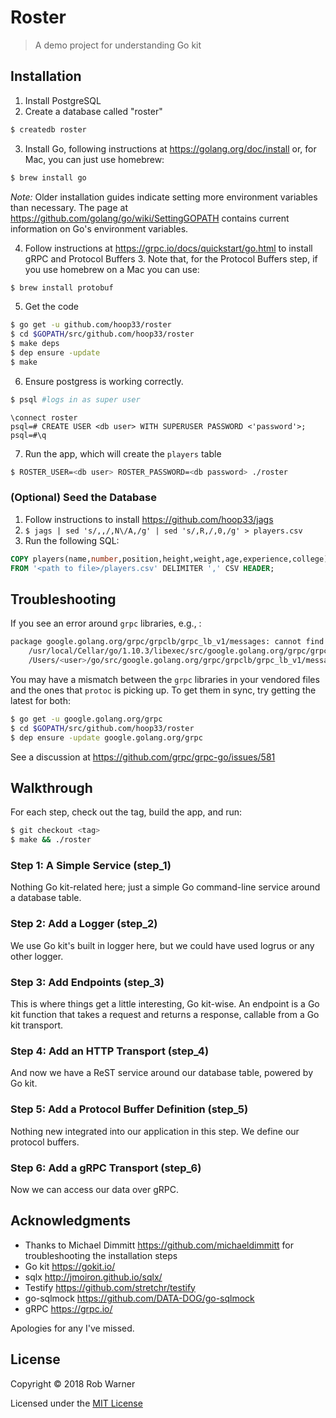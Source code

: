 # Roster

> A demo project for understanding Go kit

## Installation

1. Install PostgreSQL
2. Create a database called "roster"

```sh
$ createdb roster
```

3. Install Go, following instructions at <https://golang.org/doc/install> or, for Mac, you can just use homebrew:

```sh
$ brew install go
```

*Note:* Older installation guides indicate setting more environment variables than necessary. The page at <https://github.com/golang/go/wiki/SettingGOPATH> contains current information on Go's environment variables.

4. Follow instructions at <https://grpc.io/docs/quickstart/go.html> to install gRPC and Protocol Buffers 3. Note that, for the Protocol Buffers step, if you use homebrew on a Mac you can use:

```sh
$ brew install protobuf
```

5. Get the code

```sh
$ go get -u github.com/hoop33/roster
$ cd $GOPATH/src/github.com/hoop33/roster
$ make deps
$ dep ensure -update
$ make
```

6. Ensure postgress is working correctly.

```sh
$ psql #logs in as super user
```
```psql
\connect roster
psql=# CREATE USER <db user> WITH SUPERUSER PASSWORD <'password'>;
psql=#\q
```

7. Run the app, which will create the `players` table

```sh
$ ROSTER_USER=<db user> ROSTER_PASSWORD=<db password> ./roster
```

### (Optional) Seed the Database

1. Follow instructions to install <https://github.com/hoop33/jags>
2. `$ jags | sed 's/,,/,N\/A,/g' | sed 's/,R,/,0,/g' > players.csv`
3. Run the following SQL:

```sql
COPY players(name,number,position,height,weight,age,experience,college) 
FROM '<path to file>/players.csv' DELIMITER ',' CSV HEADER;
```

## Troubleshooting

If you see an error around `grpc` libraries, e.g., :

```sh
package google.golang.org/grpc/grpclb/grpc_lb_v1/messages: cannot find package "google.golang.org/grpc/grpclb/grpc_lb_v1/messages" in any of:
	/usr/local/Cellar/go/1.10.3/libexec/src/google.golang.org/grpc/grpclb/grpc_lb_v1/messages (from $GOROOT)
	/Users/<user>/go/src/google.golang.org/grpc/grpclb/grpc_lb_v1/messages (from $GOPATH)
```

You may have a mismatch between the `grpc` libraries in your vendored files and the ones that `protoc` is picking up. To get them in sync, try getting the latest for both:

```sh
$ go get -u google.golang.org/grpc
$ cd $GOPATH/src/github.com/hoop33/roster
$ dep ensure -update google.golang.org/grpc
```

See a discussion at <https://github.com/grpc/grpc-go/issues/581>

## Walkthrough

For each step, check out the tag, build the app, and run:

```sh
$ git checkout <tag>
$ make && ./roster
```

### Step 1: A Simple Service (step_1)

Nothing Go kit-related here; just a simple Go command-line service around a database table.

### Step 2: Add a Logger (step_2)

We use Go kit's built in logger here, but we could have used logrus or any other logger.

### Step 3: Add Endpoints (step_3)

This is where things get a little interesting, Go kit-wise. An endpoint is a Go kit function that takes a request and returns a response, callable from a Go kit transport.

### Step 4: Add an HTTP Transport (step_4)

And now we have a ReST service around our database table, powered by Go kit.

### Step 5: Add a Protocol Buffer Definition (step_5)

Nothing new integrated into our application in this step. We define our protocol buffers.

### Step 6: Add a gRPC Transport (step_6)

Now we can access our data over gRPC.

## Acknowledgments

* Thanks to Michael Dimmitt <https://github.com/michaeldimmitt> for troubleshooting the installation steps
* Go kit <https://gokit.io/> 
* sqlx <http://jmoiron.github.io/sqlx/>
* Testify <https://github.com/stretchr/testify>
* go-sqlmock <https://github.com/DATA-DOG/go-sqlmock>
* gRPC <https://grpc.io/>

Apologies for any I've missed.

## License

Copyright &copy; 2018 Rob Warner

Licensed under the [MIT License](https://hoop33.mit-license.org/)

